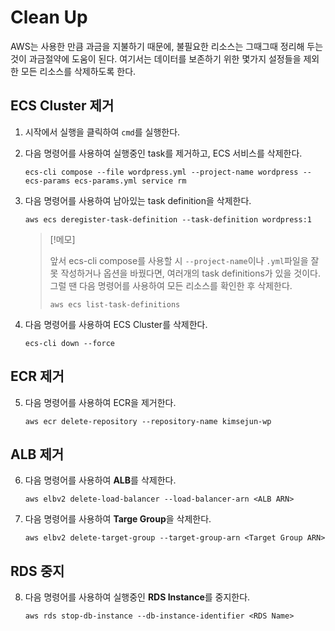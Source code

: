 # Clean Up
AWS는 사용한 만큼 과금을 지불하기 때문에, 불필요한 리소스는 그때그때 정리해 두는 것이 과금절약에 도움이 된다. 여기서는 데이터를 보존하기 위한 몇가지 설정들을 제외한 모든 리소스를 삭제하도록 한다.

## ECS Cluster 제거
1. 시작에서 실행을 클릭하여 `cmd`를 실행한다.

2. 다음 명령어를 사용하여 실행중인 task를 제거하고, ECS 서비스를 삭제한다.
    ```ecs-cli
    ecs-cli compose --file wordpress.yml --project-name wordpress --ecs-params ecs-params.yml service rm
    ```

3. 다음 명령어를 사용하여 남아있는 task definition을 삭제한다.
    ```aws-cli
    aws ecs deregister-task-definition --task-definition wordpress:1
    ```
    > [!메모]
    >
    > 앞서 ecs-cli compose를 사용할 시 `--project-name`이나 `.yml`파일을 잘못 작성하거나 옵션을 바꿨다면, 여러개의 task definitions가 있을 것이다. 그럴 땐 다음 명령어를 사용하여 모든 리소스를 확인한 후 삭제한다.
    > ```aws-cli
    > aws ecs list-task-definitions
    > ```

4. 다음 명령어를 사용하여 ECS Cluster를 삭제한다.
    ```ecs-cli
    ecs-cli down --force
    ```

## ECR 제거
5. 다음 명령어를 사용하여 ECR을 제거한다.
    ```aws-cli
    aws ecr delete-repository --repository-name kimsejun-wp
    ```

## ALB 제거
6. 다음 명령어를 사용하여 **ALB**를 삭제한다.
    ```aws-cli
    aws elbv2 delete-load-balancer --load-balancer-arn <ALB ARN>
    ```

7. 다음 명령어를 사용하여 **Targe Group**을 삭제한다.
    ```aws-cli
    aws elbv2 delete-target-group --target-group-arn <Target Group ARN>
    ```

## RDS 중지
8. 다음 명령어를 사용하여 실행중인 **RDS Instance**를 중지한다.
    ```aws-cli
    aws rds stop-db-instance --db-instance-identifier <RDS Name>
    ```
